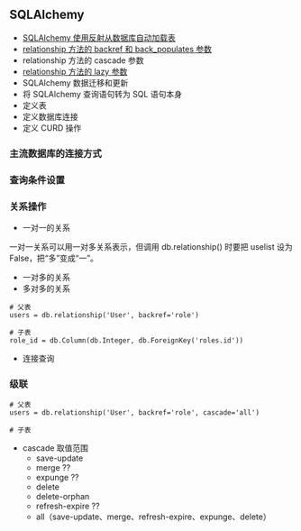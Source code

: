 ## SQLAlchemy

* [SQLAlchemy 使用反射从数据库自动加载表](./SQLAlchemy _reflection.md)
* [relationship 方法的 backref 和 back_populates 参数](./SQLAlchemy_backref_back_populates.md) 
* relationship 方法的 cascade 参数
* [relationship 方法的 lazy 参数](./SQLAlchemy_Lazy.md)
* SQLAlchemy 数据迁移和更新
* 将 SQLAlchemy 查询语句转为 SQL 语句本身
* 定义表
* 定义数据库连接
* 定义 CURD 操作

### 主流数据库的连接方式

### 查询条件设置

### 关系操作

* 一对一的关系

一对一关系可以用一对多关系表示，但调用 db.relationship() 时要把 uselist 设为 False，把“多”变成“一”。 

* 一对多的关系
* 多对多的关系

```
# 父表
users = db.relationship('User', backref='role')

# 子表
role_id = db.Column(db.Integer, db.ForeignKey('roles.id'))
```

* 连接查询

### 级联

```
# 父表
users = db.relationship('User', backref='role', cascade='all')

# 子表
```

* cascade 取值范围
    * save-update
    * merge ??
    * expunge ??
    * delete
    * delete-orphan
    * refresh-expire ??
    * all（save-update、merge、refresh-expire、expunge、delete）

